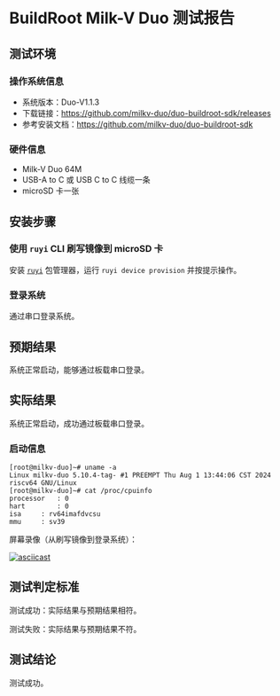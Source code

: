 # BuildRoot Milk-V Duo 测试报告

## 测试环境

### 操作系统信息

- 系统版本：Duo-V1.1.3
- 下载链接：https://github.com/milkv-duo/duo-buildroot-sdk/releases
- 参考安装文档：https://github.com/milkv-duo/duo-buildroot-sdk

### 硬件信息

- Milk-V Duo 64M
- USB-A to C 或 USB C to C 线缆一条
- microSD 卡一张

## 安装步骤

### 使用 `ruyi` CLI 刷写镜像到 microSD 卡

安装 [`ruyi`](https://github.com/ruyisdk/ruyi) 包管理器，运行 `ruyi device provision` 并按提示操作。

### 登录系统

通过串口登录系统。

## 预期结果

系统正常启动，能够通过板载串口登录。

## 实际结果

系统正常启动，成功通过板载串口登录。

### 启动信息

```log
[root@milkv-duo]~# uname -a
Linux milkv-duo 5.10.4-tag- #1 PREEMPT Thu Aug 1 13:44:06 CST 2024 riscv64 GNU/Linux
[root@milkv-duo]~# cat /proc/cpuinfo 
processor	: 0
hart		: 0
isa		: rv64imafdvcsu
mmu		: sv39
```

屏幕录像（从刷写镜像到登录系统）：

[![asciicast](https://asciinema.org/a/1Vp9JeYdRiyORXXGFlx5F9JY0.svg)](https://asciinema.org/a/1Vp9JeYdRiyORXXGFlx5F9JY0)

## 测试判定标准

测试成功：实际结果与预期结果相符。

测试失败：实际结果与预期结果不符。

## 测试结论

测试成功。